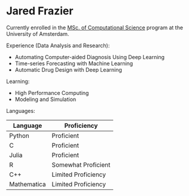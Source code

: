 # Jared Frazier

Currently enrolled in the [MSc. of Computational Science](https://www.uva.nl/en/programmes/masters/computational-science/computational-science.html) program at the University of Amsterdam.

Experience (Data Analysis and Research):
* Automating Computer-aided Diagnosis Using Deep Learning
* Time-series Forecasting with Machine Learning
* Automatic Drug Design with Deep Learning

Learning:
* High Performance Computing
* Modeling and Simulation

Languages:

| Language    | Proficiency |
| ----------- | ----------- |
| Python      | Proficient       |
| C           | Proficient        |
| Julia       | Proficient|
| R           | Somewhat Proficient |
| C++         | Limited Proficiency |
| Mathematica | Limited Proficiency |


<!-- [![Top Langs](https://github-readme-stats.vercel.app/api/top-langs/?username=jfdev001)](https://github.com/anuraghazra/github-readme-stats) -->

<!--
**jfdev001/jfdev001** is a ✨ _special_ ✨ repository because its `README.md` (this file) appears on your GitHub profile.

Here are some ideas to get you started:

- 🔭 I’m currently working on ...
- 🌱 I’m currently learning ...
- 👯 I’m looking to collaborate on ...
- 🤔 I’m looking for help with ...
- 💬 Ask me about ...
- 📫 How to reach me: ...
- 😄 Pronouns: ...
- ⚡ Fun fact: ...
-->
